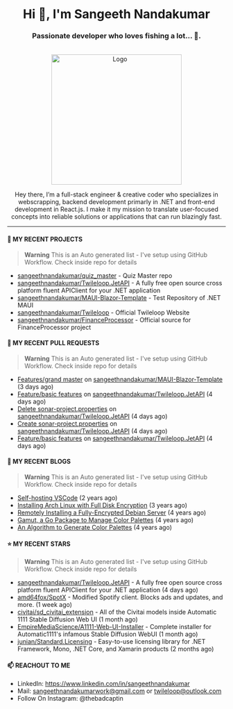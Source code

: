 <h1 align="center">Hi 👋, I'm Sangeeth Nandakumar</h1>
<h3 align="center">Passionate developer who loves fishing a lot... 🐠.</h3>


<br />
<div align="center">
  <a href="https://avatars.githubusercontent.com/u/9011267?v=4">
    <img src="https://www.dotnetconf.net/img/hero-illustration-bot.svg" alt="Logo" width="300">
  </a>
  
  <p align="center">
Hey there, I’m a full-stack engineer & creative coder who specializes in webscrapping, backend development primarly in .NET and front-end development in React.js. I make it my mission to translate user-focused concepts into reliable solutions or applications that can run blazingly fast.
  </p>
</div>

----

#### 🌱 MY RECENT PROJECTS
> **Warning**
> This is an Auto generated list - I've setup using GitHub Workflow. Check inside repo for details

- [sangeethnandakumar/quiz_master](https://github.com/sangeethnandakumar/quiz_master) - Quiz Master repo
- [sangeethnandakumar/Twileloop.JetAPI](https://github.com/sangeethnandakumar/Twileloop.JetAPI) - A fully free open source cross platform fluent APIClient for your .NET application
- [sangeethnandakumar/MAUI-Blazor-Template](https://github.com/sangeethnandakumar/MAUI-Blazor-Template) - Test Repository of .NET MAUI
- [sangeethnandakumar/Twileloop](https://github.com/sangeethnandakumar/Twileloop) - Official Twileloop Website
- [sangeethnandakumar/FinanceProcessor](https://github.com/sangeethnandakumar/FinanceProcessor) - Official source for FinanceProcessor project

#### 🔨 MY RECENT PULL REQUESTS
> **Warning**
> This is an Auto generated list - I've setup using GitHub Workflow. Check inside repo for details

- [Features/grand master](https://github.com/sangeethnandakumar/MAUI-Blazor-Template/pull/1) on [sangeethnandakumar/MAUI-Blazor-Template](https://github.com/sangeethnandakumar/MAUI-Blazor-Template) (3 days ago)
- [Feature/basic features](https://github.com/sangeethnandakumar/Twileloop.JetAPI/pull/6) on [sangeethnandakumar/Twileloop.JetAPI](https://github.com/sangeethnandakumar/Twileloop.JetAPI) (4 days ago)
- [Delete sonar-project.properties](https://github.com/sangeethnandakumar/Twileloop.JetAPI/pull/5) on [sangeethnandakumar/Twileloop.JetAPI](https://github.com/sangeethnandakumar/Twileloop.JetAPI) (4 days ago)
- [Create sonar-project.properties](https://github.com/sangeethnandakumar/Twileloop.JetAPI/pull/4) on [sangeethnandakumar/Twileloop.JetAPI](https://github.com/sangeethnandakumar/Twileloop.JetAPI) (4 days ago)
- [Feature/basic features](https://github.com/sangeethnandakumar/Twileloop.JetAPI/pull/3) on [sangeethnandakumar/Twileloop.JetAPI](https://github.com/sangeethnandakumar/Twileloop.JetAPI) (4 days ago)

#### 📜 MY RECENT BLOGS
> **Warning**
> This is an Auto generated list - I've setup using GitHub Workflow. Check inside repo for details

- [Self-hosting VSCode](https://fribbledom.com/posts/selfhosting-vscode/) (2 years ago)
- [Installing Arch Linux with Full Disk Encryption](https://fribbledom.com/posts/encrypted-arch-install/) (3 years ago)
- [Remotely Installing a Fully-Encrypted Debian Server](https://fribbledom.com/posts/encrypted-remote-debian-install/) (4 years ago)
- [Gamut, a Go Package to Manage Color Palettes](https://fribbledom.com/posts/gamut-package-to-handle-color-palettes/) (4 years ago)
- [An Algorithm to Generate Color Palettes](https://fribbledom.com/posts/an-algorithm-to-generate-color-palettes/) (4 years ago)

#### ⭐ MY RECENT STARS
> **Warning**
> This is an Auto generated list - I've setup using GitHub Workflow. Check inside repo for details

- [sangeethnandakumar/Twileloop.JetAPI](https://github.com/sangeethnandakumar/Twileloop.JetAPI) - A fully free open source cross platform fluent APIClient for your .NET application (4 days ago)
- [amd64fox/SpotX](https://github.com/amd64fox/SpotX) - Modified Spotify client. Blocks ads and updates, and more. (1 week ago)
- [civitai/sd_civitai_extension](https://github.com/civitai/sd_civitai_extension) - All of the Civitai models inside Automatic 1111 Stable Diffusion Web UI (1 month ago)
- [EmpireMediaScience/A1111-Web-UI-Installer](https://github.com/EmpireMediaScience/A1111-Web-UI-Installer) - Complete installer for Automatic1111&#39;s infamous Stable Diffusion WebUI (1 month ago)
- [junian/Standard.Licensing](https://github.com/junian/Standard.Licensing) - Easy-to-use licensing library for .NET Framework, Mono, .NET Core, and Xamarin products (2 months ago)

#### 📫 REACHOUT TO ME

- LinkedIn: https://www.linkedin.com/in/sangeethnandakumar
- Mail: sangeethnandakumarwork@gmail.com or twileloop@outlook.com
- Follow On Instagram: @thebadcaptin

